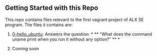 ## Getting Started with this Repo ##

This repo contains files relevant to the first vagrant project of ALX SE program. The files it contains are:

1. [0-hello_ubuntu](https://github.com/thecypherzen/zero_day/0x00-vagrant/0-hello_ubuntu): Answers the question: * ** "What does the command uname print when you run it without any option?" ** *

2. Coming soon